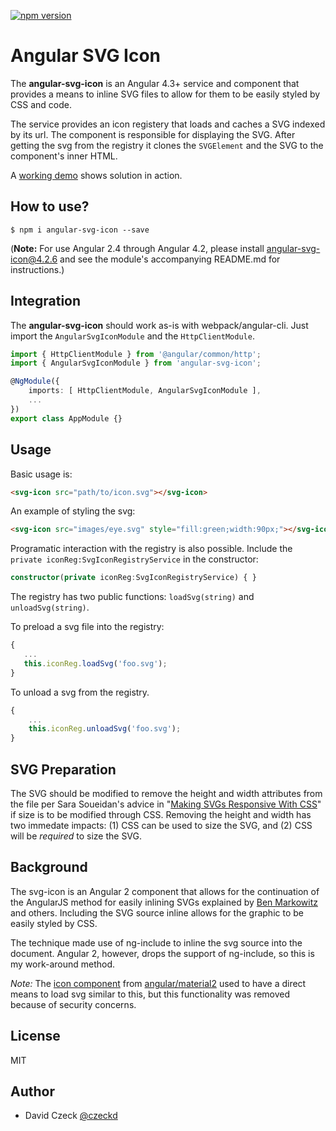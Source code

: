 [![npm version](https://badge.fury.io/js/angular-svg-icon.svg)](https://badge.fury.io/js/angular-svg-icon)

Angular SVG Icon
=========

The **angular-svg-icon** is an Angular 4.3+ service and component that provides a
means to inline SVG files to allow for them to be easily styled by CSS and code.

The service provides an icon registery that loads and caches a SVG indexed by
its url. The component is responsible for displaying the SVG. After getting the
svg from the registry it clones the `SVGElement` and the SVG to the component's
inner HTML.

A [working demo](http://czeckd.github.io/angular-svg-icon/demo/) shows solution in action.

## How to use?
```
$ npm i angular-svg-icon --save
```
(**Note:** For use Angular 2.4 through Angular 4.2, please install angular-svg-icon@4.2.6
and see the module's accompanying README.md for instructions.)

## Integration

The **angular-svg-icon** should work as-is with webpack/angular-cli. Just import the
``AngularSvgIconModule`` and the ```HttpClientModule```.

```typescript
import { HttpClientModule } from '@angular/common/http';
import { AngularSvgIconModule } from 'angular-svg-icon';

@NgModule({
    imports: [ HttpClientModule, AngularSvgIconModule ],
    ...
})
export class AppModule {}
```
## Usage
Basic usage is:
```html
<svg-icon src="path/to/icon.svg"></svg-icon>
```
An example of styling the svg:
```html
<svg-icon src="images/eye.svg" style="fill:green;width:90px;"></svg-icon>
```

Programatic interaction with the registry is also possible.
Include the ``private iconReg:SvgIconRegistryService`` in the constructor:
```typescript
constructor(private iconReg:SvgIconRegistryService) { }
```

The registry has two public functions: `loadSvg(string)` and `unloadSvg(string)`.

To preload a svg file into the registry:

```typescript
{
   ...
   this.iconReg.loadSvg('foo.svg');
}
```

To unload a svg from the registry.

```typescript
{
    ...
    this.iconReg.unloadSvg('foo.svg');
}
```

## SVG Preparation
The SVG should be modified to remove the height and width attributes from the file
per Sara Soueidan's advice in "[Making SVGs Responsive With
CSS](http://tympanus.net/codrops/2014/08/19/making-svgs-responsive-with-css/)" if
size is to be modified through CSS. Removing the height and width has two immedate
impacts: (1) CSS can be used to size the SVG, and (2) CSS will be *required* to 
size the SVG.

## Background

The svg-icon is an Angular 2 component that allows for the continuation of the
AngularJS method for easily inlining SVGs explained by [Ben
Markowitz](https://www.mobomo.com/2014/09/angular-js-svg/) and others. Including
the SVG source inline allows for the graphic to be easily styled by CSS.

The technique made use of ng-include to inline the svg source into the document.
Angular 2, however, drops the support of ng-include, so this is my work-around
method.

*Note:* The [icon
component](https://www.npmjs.com/package/@angular2-material/icon) from
[angular/material2](https://github.com/angular/material2) used to have a direct
means to load svg similar to this, but this functionality was removed because of
security concerns.

## License

MIT


## Author
- David Czeck [@czeckd](https://github.com/czeckd)

